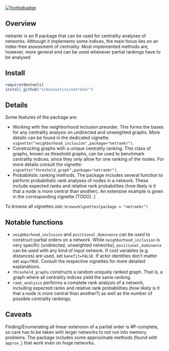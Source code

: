 
[![forthebadge](http://forthebadge.com/images/badges/60-percent-of-the-time-works-every-time.svg)](http://forthebadge.com)

Overview
--------

netrankr is an R package that can be used for centrality analyses of networks. Although it implements some indices, the main focus lies on an index-free assessment of centrality. Most implemented methods are, however, more general and can be used whenever partial rankings have to be analysed

Install
-------

``` r
require(devtools)
install_github("schochastics/netrankr")
```

Details
-------

Some features of the package are:

-   Working with the neighborhood inclusion preorder. This forms the bases for any centrality analysis on undirected and unweighted graphs. More details can be found in the dedicated vignette: `vignette("neighborhood_inclusion",package="netrankr")`.
-   Constructing graphs with a unique centrality ranking. This class of graphs, known as threshold graphs, can be used to benchmark centrality indices, since they only allow for one ranking of the nodes. For more details consult the vignette: `vignette("threshold_graph",package="netrankr")`.
-   Probabilistic ranking methods. The package includes several function to perform probabilistic rank analyses of nodes in a network. These include expected ranks and relative rank probabilities (how likely is it that a node is more central than another). An extensive example is given in the corresponding vignette (TODO). }

To browse all vignettes use: `browseVignettes(package = "netrankr")`

Notable functions
-----------------

-   `neighborhood_inclusion` and `positional_dominance` can be used to construct partial orders on a network. While `neighborhood_inclusion` is very specific (undirected, unweighted networks), `positional_dominance` can be used with any kind of input network. If cost variables (e.g. distances) are used, set `benefit=FALSE`. If actor identities don't matter set `map=TRUE`. Consult the respective vignettes for more detailed explanations.
-   `threshold_graphs` constructs a random uniquely ranked graph. That is, a graph where all centrality indices yield the same ranking.
-   `rank_analysis` performs a complete rank analysis of a network, including expected ranks and relative rank probabilities (how likely is it that a node is more central than another?) as well as the number of possible centrality rankings.

Caveats
-------

Finding/Enumerating all linear extension of a partial order is \#P-complete, so care has to be taken with larger networks to not run into memory problems. The package includes some approximate methods (found with `approx_`) that work even on huge networks.
